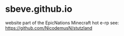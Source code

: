 # sbeve.github.io
website part of the EpicNations Minecraft hot e-rp
see: https://github.com/NicodemusN/stutzland

